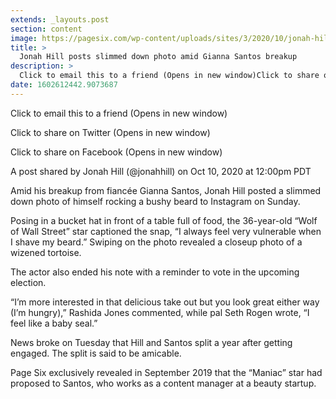 ```yaml
--- 
extends: _layouts.post 
section: content 
image: https://pagesix.com/wp-content/uploads/sites/3/2020/10/jonah-hill.jpg?quality=90&strip=all&w=1200 
title: > 
  Jonah Hill posts slimmed down photo amid Gianna Santos breakup 
description: > 
  Click to email this to a friend (Opens in new window)Click to share on Twitter (Opens in new window)Click to share on Facebook (Opens in new window)A post shared by Jonah Hill (@jonahhill) on Oct 10, 2020 at 12:00pm PDTAmid his breakup from fiancée Gianna Santos, Jonah Hill posted a slimmed down photo of himself rocking a bushy beard to Instagram on Sunday.The actor also ended his note with a reminder to vote in the upcoming election.“I’m more interested in that delicious take out but you look great either way (I’m hungry),” Rashida Jones commented, while pal Seth Rogen wrote, “I feel like a baby seal.”News broke on Tuesday that Hill and Santos split a year after getting engaged.The split is said to be amicable.Page Six exclusively revealed in September 2019 that the “Maniac” star had proposed to Santos, who works as a content manager at a beauty startup. 
date: 1602612442.9073687 
--- 
```

Click to email this to a friend (Opens in new window)

Click to share on Twitter (Opens in new window)

Click to share on Facebook (Opens in new window)

A post shared by Jonah Hill (@jonahhill) on Oct 10, 2020 at 12:00pm PDT

Amid his breakup from fiancée Gianna Santos, Jonah Hill posted a slimmed down photo of himself rocking a bushy beard to Instagram on Sunday.

Posing in a bucket hat in front of a table full of food, the 36-year-old “Wolf of Wall Street” star captioned the snap, “I always feel very vulnerable when I shave my beard.” Swiping on the photo revealed a closeup photo of a wizened tortoise.

The actor also ended his note with a reminder to vote in the upcoming election.

“I’m more interested in that delicious take out but you look great either way (I’m hungry),” Rashida Jones commented, while pal Seth Rogen wrote, “I feel like a baby seal.”

News broke on Tuesday that Hill and Santos split a year after getting engaged. The split is said to be amicable.

Page Six exclusively revealed in September 2019 that the “Maniac” star had proposed to Santos, who works as a content manager at a beauty startup.